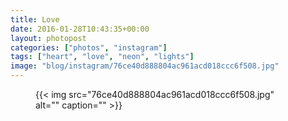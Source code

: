 ```yaml
---
title: Love
date: 2016-01-28T10:43:35+00:00
layout: photopost
categories: ["photos", "instagram"]
tags: ["heart", "love", "neon", "lights"]
image: "blog/instagram/76ce40d888804ac961acd018ccc6f508.jpg"
---
```


<figure class="photo photo--square">
  {{< img src="76ce40d888804ac961acd018ccc6f508.jpg" alt="" caption="" >}}

</figure>


